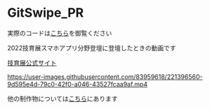 # GitSwipe_PR

実際のコードは[こちら](https://github.com/Beyond-CTA/GitHubTinder)を御覧ください


2022技育展スマホアプリ分野登壇に登壇したときの動画です

[技育展公式サイト](https://talent.supporterz.jp/geekten/2022/exhibition.html#theme2)

https://user-images.githubusercontent.com/83959618/221396560-9d595e4d-79c0-42f0-a046-43527fcaa9af.mp4

他の制作物については[こちら](https://github.com/Mayachiu)にあります
